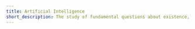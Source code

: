 ```yaml
---
title: Artificial Intelligence
short_description: The study of fundamental questions about existence, knowledge, values, reason, mind, and language.
---
```



